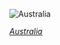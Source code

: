 
![Australia](https://www.gstatic.com/prettyearth/assets/full/5955.jpg)

*[Australia](https://www.google.com/maps/@-40.295154,148.173766,16z/data=!3m1!1e3)*
